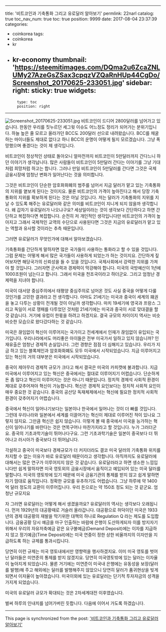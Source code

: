 
---
title: '비트코인과 기축통화 그리고 유로달러 알아보기'
permlink: 22narl
catalog: true
toc_nav_num: true
toc: true
position: 9999
date: 2017-08-04 23:37:39
categories:
- coinkorea
tags:
- coinkorea
- kr
- kr-economy
thumbnail: 'https://steemitimages.com/DQma2u6ZcaZNLUMy27AzeGsZSax3cpqzVZQaRnHUp44CgDo/Screenshot_20170625-233051.jpg'
sidebar:
    right:
        sticky: true
widgets:
    -
        type: toc
        position: right
---


![Screenshot_20170625-233051.jpg](https://steemitimages.com/DQma2u6ZcaZNLUMy27AzeGsZSax3cpqzVZQaRnHUp44CgDo/Screenshot_20170625-233051.jpg)
비트코인이 드디어 2800달러를 넘어가고 있습니다. 한동안 우리를 짓누르던 세그윗 이슈도 어느정도 정리가 되어가는 분위기입니다. 하늘 높은 줄 모르고 올라가던 BCC도 200달러 선으로 내려왔습니다. BCC를 채굴하는 마이너들도 제대로 없다고 하니 BCC의 운명이 어떻게 될지 모르겠습니다. 그냥 폭망했으며 좋겠다는 것이 제 생각입니다. 

비트코인이 정상적인 상태로 돌아오니 얼마전까지 비트코인이 5만달러까지 간다느니 하던 이야기가 생각납니다. 많은 사람들이 비트코인이 5만달러 간다는 이야기를 그냥 기대처럼 희망처럼 하고는 합니다. 그러나 만일 비트코인이 5만달러를 간다면 그것은 국제 금융시장에 엄청난 변화가 일어난다는 것을 의미합니다. 

그것은 비트코인이 단순한 암호화화폐의 범주를 넘어서 지금 달러가 맡고 있는 기축통화의 지위를 옅보게 된다는 것이지요. 물론 비트코인의 가격이 높아진다고 해서 당장 기축통화의 지위를 확보하게 된다는 것은 아닐 것입니다. 저는 달러가 기축통화의 지위를 지날 수 있도록 해주는 유로달러와 같은 의미를 비트코인이 지니게 되지 않을까 생각합니다. 왜 갑자기 유로달러가 나오냐구요? 세상일이라는 것이 생각보다 간단하다고 하면 간단하고 복잡하다면 복잡합니다. 순전히 저 개인적인 생각입니다만 비트코인의 가격이 높아지고 그래서 국제적인 교역의 수단으로 사용된다면 그것은 지금의 유로달러가 맡고 있는 역할과 유사할 것이라는 추측 때문입니다. 

그러면 유로달러가 무엇인가에 대해서 알아보겠습니다.

기축통화를 간단하게 말하자면 많은 국가들이 사용하는 통화라고 할 수 있을 것입니다. 그럼 문제는 어떻게 해서 많은 국가들이 사용하게 되었는가 하는 것이지요. 간단하게 짚어보자면 해당국가의 신뢰성을 들 수 있을 것입니다. 국제사회에서 강력한 지위를 가져야 할 것입니다. 그러자면 군사력과 경제력이 막강해야 합니다. 미국의 국방예산이 1년에 1000조원이 넘는다고 합니다. 그래서 미국을 천조국이라고 하더군요. 그리고 엄청난 경제력을 지녀야 합니다. 

미국이 대서양 중심주의에서 태평양 중심주의로 넘어온 것도 사실 중국을 어떻게 다룰 것인가를 고민한 결과라고 전 생각합니다. 아마도 21세기는 미국과 중국이 세계의 퍠권을 놓고 다투는 상황이 전개될 것이 아닐까 생각합니다. 마치 19세기에 영국과 프랑스 그리고 독일이 서로 쟁패를 다투었던 것처럼 21세기에는 미국과 중국이 서로 맞대결을 할 것 같습니다. 거기에 유럽이 한몫을 하려고 하겠지요. 결국 규모의 차이이지 역사는 비슷 비슷한 모습으로 왔다갔다하는 것 같습니다. 

 미국은 끊임없이 혁신이 이루어지는 국가이고 전세계에서 인재가 끊임없이 유입되는 국가입니다. 우리나라에서도 머리좋은 아이들은 전부 미국가서 일하고 있지 않습니까? 인재유출은 엄청난 경제적 손실입니다. 그런 경향은 점점 더 심해지고 있습니다. 우리가 지금 하고 있는 블록체인과 암호화화폐도 모두 미국에서 시작되었습니다. 지금 이루어지고 있는 혁신의 거의 대부분은 미국에서 시작되었습니다. 

중국이 제아무리 경제적 규모가 크다고 해서 결국은 미국의 카피캣에 불과합니다. 지금 미국에서 이루어지고 있는 혁신은 중국에서는 절대로 이루어지기 어렵습니다. 단순하게 돈 좀 많다고 혁신이 이루어지는 것은 아니기 때문입니다. 정치적 경제석 사회적 환경이 제대로 갖추어져야 혁신이 가능합니다. 혁신은 경제적 요인보다는 정치적 사회적 요인이 매우 중요한 것 같습니다. 중국의 공산당 독재체제에서는 혁신에 필요한 정치적 사회적 환경이 갖추어지기 어렵습니다. 

중국에서 혁신이 일어나기보다는 일본이나 한국에서 일어나는 것이 더 빠를 것입니다. 그런데 우리나라와 일본에서 세계를 이끌어가는 혁신이 제대로 이루어진 적이 있나요 그렇지 않지요. 그만큼 혁신은 쉽지 않습니다. 이렇게 볼 때 중국에서 미국을 능가하는 혁신이 일어나기를 바란다는 것은 연목구어나 마찬가지라고 할 것입니다. 누가 그러더군요. 중국의 기초과학기술이 뛰어나다구요. 그런 기초과학기술은 일본이 중국보다 더 뛰어나고 러시아가 중국보다 더 뛰어납니다. 

각설하고 중국이 미국보다 경제규모가 더 커지더라도 결코 미국 달러의 기축통화 위치를 차지할 수 없는 이유가 바로 유로달러 때문이라고 생각합니다. 아직까지도 유로달러에 대해서는 많은 연구가 이루어지지 않은 것 같습니다. 유로달러라고 하면 생소한 느낌입니다만 쉽게 말하자면 미국 영토외의 금융시장에서 움직이고 예입되어 있는 미국 달러를 말합니다. 미국의 영토밖에 있기 때문에 미국 금융기관의 통제를 받지 않고 쉽게 말하면 자기 맘대로 움직입니다. 정확한 규모를 유추하기도 어렵습니다. 그냥 하루에 약 1400억 달러 정도의 교환이 이루어집니다. 우리 돈으로는 약 150조 정도 되는 것 같군요. 엄청난 규모지요

자 그러면 유로달러는 어떻게 해서 생겼을까요? 유로달러의 역사는 생각보다 오래됩니다. 먼저 1929년의 대공황때로 거슬러 올라갑니다. 대공황으로 허덕이던 미국은 1933년의 경제 대공황의 재발을 막기위한 대책의 하나로 Regulation Q 라는 제도를 도입합니다. 금융공황 당시 예금을 마구 인출하는 바람에 은행이 도산하게되자 이를 방지자기 위해서 우리의 자유저축예금 같은 요구불예금(Demand Deposit)에는 이자를 지급하지 않고 정기예금(Time Deposit)에는 미국 연중이 정한 상한 비율까지의 이자만을 지급하도록 하는 규제를 통과시킵니다. 

당연히 이런 규제는 미국 영토내에서만 영향력을 행사하겠지요. 이미 미국 영토를 벗어난 달러들은 미연준의 통제를 받지 않겠지요. 당연히 미국영토밖에 있는 달러는 이자율이 높아지게 되었습니다. 물론 거기에는 미연준이 미국내 은행에는 유동성을 보장(달러를 발행)해 주고 해외에는 달러를 발행해주지 않았으니 당연히 달러가 품귀현상을 빚게 되면서 이자율이 높아졌습니다. 미국이외에 있는 유로달러는 단기적 투자자금의 성격을 가지게 되었습니다. 

미국의 유로달러 규모가 확대되는 것은 2차세계대전 이후였습니다.   

벌써 하루의 인내치를 넘어가버린 듯합니다. 다음에 이어서 가도록 하겠습니다.

- - -

This page is synchronized from the post: ['비트코인과 기축통화 그리고 유로달러 알아보기'](https://steemit.com/@oldstone/22narl)
